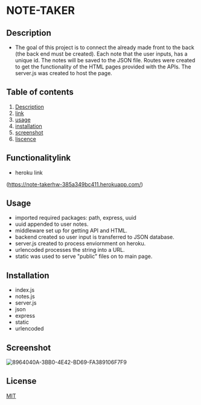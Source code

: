 # NOTE-TAKER


## Description

- The goal of this project is to connect the already made front to the back (the back end must be created). Each note that the user inputs, has a unique id. The notes will be saved to the JSON file. Routes were created to get the functionality of the HTML pages provided with the APIs. The server.js was created to host the page.

## Table of contents

1. [ Description ](#Description)
2. [ link ](#Functionalitylink)
3. [ usage ](#Usage)
4. [ installation ](#Installation)
5. [ screenshot ](#Screenshot)
6. [ liscence ](#License)

## Functionalitylink

- heroku link


(https://note-takerhw-385a349bc411.herokuapp.com/)



## Usage
 - imported required packages: path, express, uuid
 - uuid appended to user notes.
 - middleware set up for getting API and HTML.
 - backend created so user input is transferred to JSON database.
 - server.js created to process enviornment on heroku.
 - urlencoded processes the string into a URL.
 - static was used to serve "public" files on to main page.

## Installation 
- index.js
- notes.js
- server.js
- json
- express
- static
- urlencoded


## Screenshot 


![8964040A-3BB0-4E42-BD69-FA389106F7F9](https://github.com/elixit/note-taker/assets/63372291/a24cd49f-4468-470b-a57e-805c415969ea)


## License

[MIT](https://choosealicense.com/licenses/mit/)
